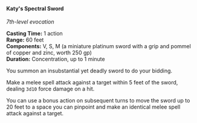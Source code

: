 #### Katy's Spectral Sword
<!-- previously "Arcane Sword" -->
<!-- markdownlint-disable link-image-reference-definitions -->
[_metadata_:spell_name]:- "Katy's Spectral Sword"
[_metadata_:spell_original_name]:- "Arcane Sword"
[_metadata_:spell_level]:- "7"
[_metadata_:spell_school]:- "evocation"
[_metadata_:ritual]:- "false"
[_metadata_:casting_time_amount]:- "1"
[_metadata_:casting_time_unit]:- "action"
[_metadata_:range]:- "60 feet"
[_metadata_:target]:- "1 target"
[_metadata_:components_verbal]:- "true"
[_metadata_:components_somatic]:- "true"
[_metadata_:components_material]:- "true"
[_metadata_:components_material_description]:- "a miniature platinum sword with a grip and pommel of copper and zinc, worth 250 gp"
[_metadata_:components_material_cost]:- "250 gp"
[_metadata_:concentration]:- "true"
[_metadata_:duration]:- "1 minute"
[_metadata_:damage_formula]:- "3d10"
[_metadata_:damage_type]:- "force"
[_metadata_:compared_to_wotc_srd_5.1]:- "mechanics_same_wording_different"
[_metadata_:compared_to_a5e_srd]:- "added"
[_metadata_:spell_original_name]:- "Arcane Sword"
<!-- markdownlint-disable-next-line no-emphasis-as-heading -->
_7th-level evocation_

**Casting Time:** 1 action \
**Range:** 60 feet \
**Components:** V, S, M (a miniature platinum sword with a grip and pommel of copper and zinc, worth 250 gp) \
**Duration:** Concentration, up to 1 minute

You summon an insubstantial yet deadly sword to do your bidding.

Make a melee spell attack against a target within 5 feet of the sword, dealing `3d10` force damage on a hit.

You can use a bonus action on subsequent turns to move the sword up to 20 feet to a space you can pinpoint and make an identical melee spell attack against a target.
